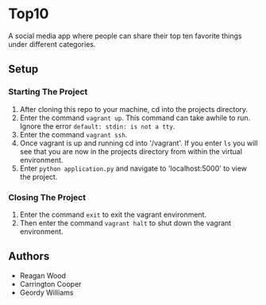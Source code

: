 # Top10
A social media app where people can share their top ten favorite things under different categories.

## Setup
### Starting The Project
1. After cloning this repo to your machine, cd into the projects directory.
2. Enter the command `vagrant up`. This command can take awhile to run. Ignore the error `default: stdin: is not a tty`.
3. Enter the command `vagrant ssh`.
4. Once vagrant is up and running cd into '/vagrant'. If you enter `ls` you will see that you are now in the projects directory from within the virtual environment.
5. Enter `python application.py` and navigate to 'localhost:5000' to view the project.
### Closing The Project
1. Enter the command `exit` to exit the vagrant environment.
2. Then enter the command `vagrant halt` to shut down the vagrant environment.

## Authors
* Reagan Wood
* Carrington Cooper
* Geordy Williams
